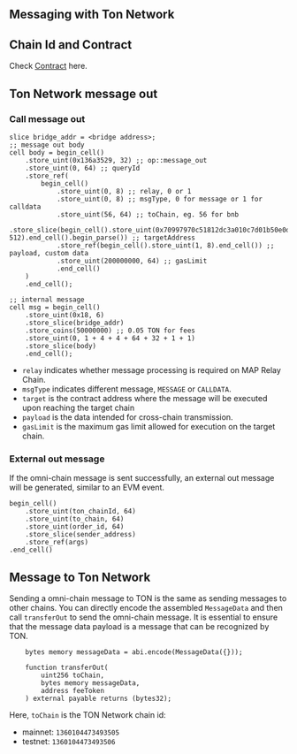 ## Messaging with Ton Network

## Chain Id and Contract

Check [Contract](../deployed-omnichain-contracts.md) here.

## Ton Network message out

### Call message out

```
slice bridge_addr = <bridge address>;
;; message out body
cell body = begin_cell()
    .store_uint(0x136a3529, 32) ;; op::message_out
    .store_uint(0, 64) ;; queryId
    .store_ref(
        begin_cell()
            .store_uint(0, 8) ;; relay, 0 or 1
            .store_uint(0, 8) ;; msgType, 0 for message or 1 for calldata
            .store_uint(56, 64) ;; toChain, eg. 56 for bnb
            .store_slice(begin_cell().store_uint(0x70997970c51812dc3a010c7d01b50e0d17dc79c8, 512).end_cell().begin_parse()) ;; targetAddress
            .store_ref(begin_cell().store_uint(1, 8).end_cell()) ;; payload, custom data
            .store_uint(200000000, 64) ;; gasLimit
            .end_cell()
    )
    .end_cell();

;; internal message
cell msg = begin_cell()
    .store_uint(0x18, 6)
    .store_slice(bridge_addr)
    .store_coins(50000000) ;; 0.05 TON for fees
    .store_uint(0, 1 + 4 + 4 + 64 + 32 + 1 + 1)
    .store_slice(body)
    .end_cell();
```

- `relay` indicates whether message processing is required on MAP Relay Chain.
- `msgType` indicates different message, `MESSAGE` or `CALLDATA`.
- `target` is the contract address where the message will be executed upon reaching the target chain
- `payload` is the data intended for cross-chain transmission.
- `gasLimit` is the maximum gas limit allowed for execution on the target chain.


### External out message
If the omni-chain message is sent successfully, an external out message will be generated, similar to an EVM event.
```
begin_cell()
    .store_uint(ton_chainId, 64)
    .store_uint(to_chain, 64)
    .store_uint(order_id, 64)
    .store_slice(sender_address)
    .store_ref(args)
.end_cell()
```

## Message to Ton Network

Sending a omni-chain message to TON is the same as sending messages to other chains.
You can directly encode the assembled `MessageData` and then call `transferOut` to send the omni-chain message.
It is essential to ensure that the message data payload is a message that can be recognized by TON.
```
    bytes memory messageData = abi.encode(MessageData({}));
    
    function transferOut(
        uint256 toChain,
        bytes memory messageData,
        address feeToken
    ) external payable returns (bytes32);
```
Here, `toChain` is the TON Network chain id:
- mainnet: `1360104473493505`
- testnet: `1360104473493506`

